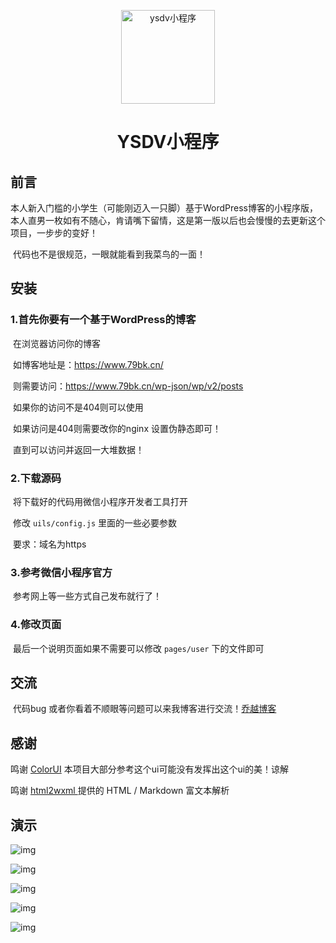 <p align="center">
  <a href="https://www.79bk.cn/" rel="noopener" target="_blank"><img width="150" src="https://ae01.alicdn.com/kf/Uac101ff2e57a4780a3b6c8d11b006f20Q.png" alt="ysdv小程序"></a></p>



<h1 align="center">YSDV小程序</h1>
<div>



## 前言

​		本人新入门槛的小学生（可能刚迈入一只脚）基于WordPress博客的小程序版，本人直男一枚如有不随心，肯请嘴下留情，这是第一版以后也会慢慢的去更新这个项目，一步步的变好！

​		代码也不是很规范，一眼就能看到我菜鸟的一面！

## 安装

### 1.首先你要有一个基于WordPress的博客

​		在浏览器访问你的博客

​		如博客地址是：https://www.79bk.cn/

​		则需要访问：https://www.79bk.cn/wp-json/wp/v2/posts

​		如果你的访问不是404则可以使用

​		如果访问是404则需要改你的nginx 设置伪静态即可！

​		直到可以访问并返回一大堆数据！

### 2.下载源码

​		将下载好的代码用微信小程序开发者工具打开

​		修改 `uils/config.js`   里面的一些必要参数

​		要求：域名为https

### 3.参考微信小程序官方

​		参考网上等一些方式自己发布就行了！

### 4.修改页面

​		最后一个说明页面如果不需要可以修改 `pages/user`  下的文件即可

## 交流

​		代码bug 或者你看着不顺眼等问题可以来我博客进行交流！[乔越博客](https://www.79bk.cn/)

## 感谢

鸣谢 [ColorUI](https://github.com/weilanwl/ColorUI) 本项目大部分参考这个ui可能没有发挥出这个ui的美！谅解		

鸣谢  [html2wxml ](https://www.qwqoffice.com/article.php?mod=view&tid=40)	提供的 HTML / Markdown 富文本解析



## 演示



![img](https://www.79bk.cn/wp-content/uploads/2019/10/1.png)



![img](https://www.79bk.cn/wp-content/uploads/2019/10/2.png)



![img](https://www.79bk.cn/wp-content/uploads/2019/10/56.png)



![img](https://www.79bk.cn/wp-content/uploads/2019/10/4.png)



![img](https://www.79bk.cn/wp-content/uploads/2019/10/3.png)



